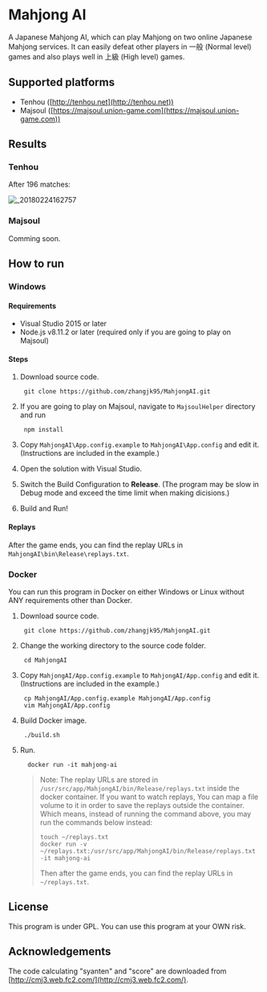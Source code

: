 # Mahjong AI

A Japanese Mahjong AI, which can play Mahjong on two online Japanese Mahjong services. It can easily defeat other players in 一般 (Normal level) games and also plays well in 上級 (High level) games.

## Supported platforms

- Tenhou ([http://tenhou.net](http://tenhou.net))
- Majsoul ([https://majsoul.union-game.com](https://majsoul.union-game.com))

## Results

### Tenhou

After 196 matches:

![_20180224162757](https://user-images.githubusercontent.com/4890396/36635239-b7660618-197f-11e8-939e-4dabd88c89d8.png)

### Majsoul

Comming soon.

## How to run

### Windows

#### Requirements

- Visual Studio 2015 or later
- Node.js v8.11.2 or later (required only if you are going to play on Majsoul)

#### Steps

1. Download source code.

		git clone https://github.com/zhangjk95/MahjongAI.git

2. If you are going to play on Majsoul, navigate to `MajsoulHelper` directory and run

		npm install

2. Copy `MahjongAI\App.config.example` to `MahjongAI\App.config` and edit it. (Instructions are included in the example.)
3. Open the solution with Visual Studio.
4. Switch the Build Configuration to **Release**. (The program may be slow in Debug mode and exceed the time limit when making dicisions.)
5. Build and Run!

#### Replays

After the game ends, you can find the replay URLs in `MahjongAI\bin\Release\replays.txt`.

### Docker 

You can run this program in Docker on either Windows or Linux without ANY requirements other than Docker.

1. Download source code.

		git clone https://github.com/zhangjk95/MahjongAI.git
		
2. Change the working directory to the source code folder.

		cd MahjongAI

3. Copy `MahjongAI/App.config.example` to `MahjongAI/App.config` and edit it. (Instructions are included in the example.)

		cp MahjongAI/App.config.example MahjongAI/App.config
		vim MahjongAI/App.config

4. Build Docker image.

		./build.sh

5. Run.

		 docker run -it mahjong-ai
	
	> Note: The replay URLs are stored in `/usr/src/app/MahjongAI/bin/Release/replays.txt` inside the docker container. If you want to watch replays, You can map a file volume to it in order to save the replays outside the container. Which means, instead of running the command above, you may run the commands below instead:
	>
	>	  touch ~/replays.txt
	>	  docker run -v ~/replays.txt:/usr/src/app/MahjongAI/bin/Release/replays.txt -it mahjong-ai
	>
	> Then after the game ends, you can find the replay URLs in `~/replays.txt`.

## License

This program is under GPL. You can use this program at your OWN risk.

## Acknowledgements

The code calculating "syanten" and "score" are downloaded from [http://cmj3.web.fc2.com/](http://cmj3.web.fc2.com/).
